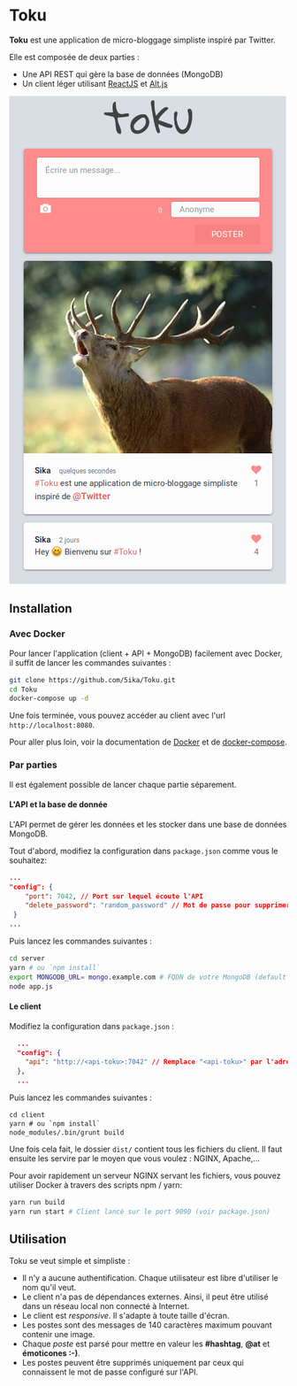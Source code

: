 # Toku

**Toku** est une application de micro-bloggage simpliste inspiré par Twitter.

Elle est composée de deux parties :

- Une API REST qui gère la base de données (MongoDB)
- Un client léger utilisant [ReactJS](https://facebook.github.io/react/) et [Alt.js](http://alt.js.org/)

![Screenshot de Toku](screenshot.png)

## Installation

### Avec Docker

Pour lancer l'application (client + API + MongoDB) facilement avec Docker, il suffit de lancer les commandes suivantes :

```sh
git clone https://github.com/5ika/Toku.git
cd Toku
docker-compose up -d
```

Une fois terminée, vous pouvez accéder au client avec l'url `http://localhost:8080`.

Pour aller plus loin, voir la documentation de [Docker](https://www.docker.com/) et de [docker-compose](https://docs.docker.com/compose/overview/).

### Par parties

Il est également possible de lancer chaque partie séparement.

#### L'API et la base de donnée

L'API permet de gérer les données et les stocker dans une base de données MongoDB.

Tout d'abord, modifiez la configuration dans `package.json` comme vous le souhaitez:

```json
...
"config": {
    "port": 7042, // Port sur lequel écoute l'API
    "delete_password": "random_password" // Mot de passe pour supprimer un poste
 }
...
```

Puis lancez les commandes suivantes :

```sh
cd server
yarn # ou `npm install`
export MONGODB_URL= mongo.example.com # FQDN de votre MongoDB (default = localhost)
node app.js
```

#### Le client

Modifiez la configuration dans `package.json` : 

```json
  ...
  "config": {
    "api": "http://<api-toku>:7042" // Remplace "<api-toku>" par l'adresse de votre API
  },
  ...
```

Puis lancez les commandes suivantes :

```shell
cd client
yarn # ou `npm install`
node_modules/.bin/grunt build
```

Une fois cela fait, le dossier `dist/` contient tous les fichiers du client. Il faut ensuite les servire par le moyen que vous voulez : NGINX, Apache,...

Pour avoir rapidement un serveur NGINX servant les fichiers, vous pouvez utiliser Docker à travers des scripts npm / yarn:

```sh
yarn run build
yarn run start # Client lancé sur le port 9090 (voir package.json)
```

##  Utilisation

Toku se veut simple et simpliste :

- Il n'y a aucune authentification. Chaque utilisateur est libre d'utiliser le nom qu'il veut.
- Le client n'a pas de dépendances externes. Ainsi, il peut être utilisé dans un réseau local non connecté à Internet.
- Le client est *responsive*. Il s'adapte à toute taille d'écran.
- Les postes sont des messages de 140 caractères maximum pouvant contenir une image.
- Chaque *poste* est parsé pour mettre en valeur les **#hashtag**, **@at** et **émoticones :-)**.
- Les postes peuvent être supprimés uniquement par ceux qui connaissent le mot de passe configuré sur l'API.